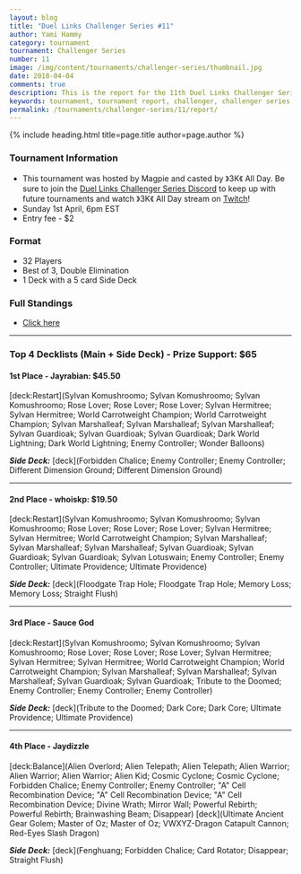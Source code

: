 ```yaml
---
layout: blog
title: "Duel Links Challenger Series #11"
author: Yami Hammy
category: tournament
tournament: Challenger Series
number: 11
image: /img/content/tournaments/challenger-series/thumbnail.jpg
date: 2018-04-04
comments: true
description: This is the report for the 11th Duel Links Challenger Series Tournament hosted by Magpie, check out the top players and their decks here!
keywords: tournament, tournament report, challenger, challenger series
permalink: /tournaments/challenger-series/11/report/
---
```


{% include heading.html title=page.title author=page.author %}

### Tournament Information
- This tournament was hosted by Magpie and casted by 》3K《 All Day. Be sure to join the [Duel Links Challenger Series Discord](https://discord.gg/bqDZqMM) to keep up with future tournaments and watch 》3K《 All Day stream on [Twitch](https://www.twitch.tv/3kallday)!
- Sunday 1st April, 6pm EST
- Entry fee - $2 

### Format
- 32 Players
- Best of 3, Double Elimination
- 1 Deck with a 5 card Side Deck

### Full Standings
- [Click here](https://smash.gg/tournament/duel-links-challenger-series-11-1/events/dlcs11/standings)

---

### Top 4 Decklists (Main + Side Deck) - Prize Support: $65

#### 1st Place - Jayrabian: $45.50

[deck:Restart](Sylvan Komushroomo; Sylvan Komushroomo; Sylvan Komushroomo; Rose Lover; Rose Lover; Rose Lover; Sylvan Hermitree; Sylvan Hermitree; World Carrotweight Champion; World Carrotweight Champion; Sylvan Marshalleaf; Sylvan Marshalleaf; Sylvan Marshalleaf; Sylvan Guardioak; Sylvan Guardioak; Sylvan Guardioak; Dark World Lightning; Dark World Lightning; Enemy Controller; Wonder Balloons)

***Side Deck:***
[deck](Forbidden Chalice; Enemy Controller; Enemy Controller; Different Dimension Ground; Different Dimension Ground)

---

#### 2nd Place - whoiskp: $19.50

[deck:Restart](Sylvan Komushroomo; Sylvan Komushroomo; Sylvan Komushroomo; Rose Lover; Rose Lover; Rose Lover; Sylvan Hermitree; Sylvan Hermitree; World Carrotweight Champion; Sylvan Marshalleaf; Sylvan Marshalleaf; Sylvan Marshalleaf; Sylvan Guardioak; Sylvan Guardioak; Sylvan Guardioak; Sylvan Lotuswain; Enemy Controller; Enemy Controller; Ultimate Providence; Ultimate Providence)

***Side Deck:***
[deck](Floodgate Trap Hole; Floodgate Trap Hole; Memory Loss; Memory Loss; Straight Flush) 

---

#### 3rd Place - Sauce God

[deck:Restart](Sylvan Komushroomo; Sylvan Komushroomo; Sylvan Komushroomo; Rose Lover; Rose Lover; Rose Lover; Sylvan Hermitree; Sylvan Hermitree; Sylvan Hermitree; World Carrotweight Champion; World Carrotweight Champion; Sylvan Marshalleaf; Sylvan Marshalleaf; Sylvan Marshalleaf; Sylvan Guardioak; Sylvan Guardioak; Tribute to the Doomed; Enemy Controller; Enemy Controller; Enemy Controller)

***Side Deck:***
[deck](Tribute to the Doomed; Dark Core; Dark Core; Ultimate Providence; Ultimate Providence)

---

#### 4th Place - Jaydizzle

[deck:Balance](Alien Overlord; Alien Telepath; Alien Telepath; Alien Warrior; Alien Warrior; Alien Warrior; Alien Kid; Cosmic Cyclone; Cosmic Cyclone; Forbidden Chalice; Enemy Controller; Enemy Controller; "A" Cell Recombination Device; "A" Cell Recombination Device; "A" Cell Recombination Device; Divine Wrath; Mirror Wall; Powerful Rebirth; Powerful Rebirth; Brainwashing Beam; Disappear)
[deck](Ultimate Ancient Gear Golem; Master of Oz; Master of Oz; VWXYZ-Dragon Catapult Cannon; Red-Eyes Slash Dragon)

***Side Deck:***
[deck](Fenghuang; Forbidden Chalice; Card Rotator; Disappear; Straight Flush)